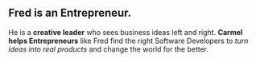 ## Fred is an Entrepreneur.

He is a **creative leader** who sees business ideas left and right. **Carmel helps Entrepreneurs** like Fred find the right Software Developers to *turn ideas into real products* and change the world for the better.
